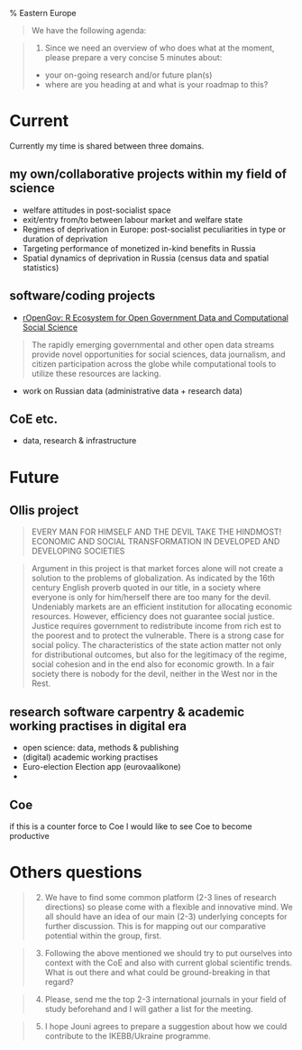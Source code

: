 % Eastern Europe

>We have the following agenda:

>1) Since we need an overview of who does what at the moment, please prepare a very concise 5 minutes about:
> - your on-going research and/or future plan(s)
> - where are you heading at and what is your roadmap to this?

# Current

Currently my time is shared between three domains. 

## my own/collaborative projects within my field of science

- welfare attitudes in post-socialist space
- exit/entry from/to between labour market and welfare state
- Regimes of deprivation in Europe: post-socialist peculiarities in type or duration of deprivation
- Targeting performance of monetized in-kind benefits in Russia
- Spatial dynamics of deprivation in Russia (census data and spatial statistics)

## software/coding projects

- [rOpenGov: R Ecosystem for Open Government Data and Computational Social Science](http://ropengov.github.io/)
> The rapidly emerging governmental and other open data streams provide novel opportunities for social sciences, data journalism, and citizen participation across the globe while computational tools to utilize these resources are lacking.
- work on Russian data (administrative data + research data)

## CoE etc.

- data, research & infrastructure

# Future

## Ollis project

>EVERY MAN FOR HIMSELF AND THE DEVIL TAKE THE HINDMOST! ECONOMIC AND SOCIAL TRANSFORMATION IN DEVELOPED AND DEVELOPING SOCIETIES


>Argument in this project is that market forces alone will not create a solution to the problems of globalization. As indicated by the 16th century English proverb quoted in our title, in a society where everyone is only for him/herself there are too many for the devil. Undeniably markets are an efficient institution for allocating economic resources. However, efficiency does not guarantee social justice. Justice requires government to redistribute income from rich est to the poorest and to protect the vulnerable. There is a strong case for social policy. The characteristics of the state action matter not only for distributional outcomes, but also for the legitimacy of the regime, social cohesion and in the end also for economic growth. In a fair society there is nobody for the devil, neither in the West nor in the Rest.

## research software carpentry & academic working practises in digital era

- open science: data, methods & publishing
- (digital) academic working practises
- Euro-election Election app (eurovaalikone)
- 

## Coe

if this is a counter force to Coe I would like to see Coe to become productive



# Others questions

>2) We have to find some common platform (2-3 lines of research directions) so please come with a flexible and innovative mind. We all should have an idea of our main (2-3) underlying concepts for further discussion. This is for mapping out our comparative potential within the group, first.



>3) Following the above mentioned we should try to put ourselves into context with the CoE and also with current global scientific trends. What is out there and what could be ground-breaking in that regard?

>4) Please, send me the top 2-3 international journals in your field of study beforehand and I will gather a list for the meeting.

>5) I hope Jouni agrees to prepare a suggestion about how we could contribute to the IKEBB/Ukraine programme. 
